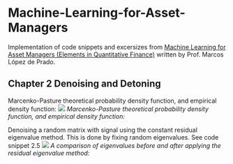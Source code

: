 # Machine-Learning-for-Asset-Managers

Implementation of code snippets and excersizes from [Machine Learning for Asset Managers (Elements in Quantitative Finance)](https://www.amazon.com/Machine-Learning-Managers-Elements-Quantitative/dp/1108792898)
written by Prof. Marcos López de Prado.

## Chapter 2 Denoising and Detoning

Marcenko-Pasture theoretical probability density function, and empirical density function:
![](https://github.com/emoen/Machine-Learning-for-Asset-Managers/blob/master/gaussian_mp.png)
*Marcenko-Pasture theoretical probability density function, and empirical density function:*

Denoising a random matrix with signal using the constant residual eigenvalue method. This is done by fixing random eigenvalues. See code snippet 2.5
![](https://github.com/emoen/Machine-Learning-for-Asset-Managers/blob/master/figure_2_3_eigenvalue_method.png)
*A comparison of eigenvalues before and after applying the residual eigenvalue method:*

